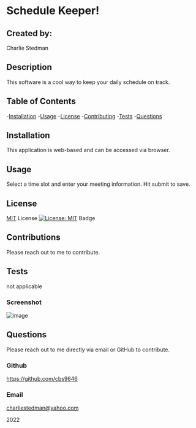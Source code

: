 # Schedule Keeper!

  ## Created by:

Charlie Stedman
  
  ## Description
  
This software is a cool way to keep your daily schedule on track.
  
  ## Table of Contents
  
  -[Installation](#installation)
  -[Usage](#userInteraction)
  -[License](#license)
  -[Contributing](#contribute)
  -[Tests](#testing)
  -[Questions](#additionalQuestions)
 
  ## Installation

This application is web-based and can be accessed via browser.

  ## Usage
  
Select a time slot and enter your meeting information. Hit submit to save. 

  ## License

[MIT](https://opensource.org/licenses/MIT) License
[![License: MIT](https://img.shields.io/badge/License-MIT-yelloe.svg)](https://opensource.org/licenses/MIT) Badge

  ## Contributions
  
Please reach out to me to contribute.

  ## Tests

not applicable
  ### Screenshot
  ![image](https://user-images.githubusercontent.com/9369467/151478657-1558d0f3-ba89-4311-98e0-e007a64b4b6f.png)


  ## Questions

Please reach out to me directly via email or GitHub to contribute.

  ### Github
  
  https://github.com/cbs9646

  ### Email
  

charliestedman@yahoo.com
   

2022
